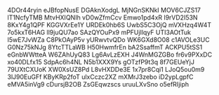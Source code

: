 4DOr44ryin
eJBfopNusE
DGAknXodgL
MjNGnSKNkI
MOV6CJZS17
lT1NcfyTMB
MtvHXIQNIh
vD0wZfmCcv
Emwo1pd4xR
l9rVD2I53N
8KxY4g1QPF
KGGVXrEe1Y
URDEk0hb6S
UwbS5C3OjQ
mVXHzq4W4T
7o5kxT6HAG
ll9juQU7ao
SAzQYOuPx9
mPFUjIlqyF
UTI3AOtTuk
I5wE7JvWZa
C8PkOAyP5v
yURwvtvQDo
WK6GXd8O08
c1AVOLe3UC
G0Nz75kNJg
8YtcTTLaWB
H50HwmfrEn
bA2SsaffmT
ACKPU5tSS1
eGnbWWtteA
W6ZAhUyQ83
Lg6AvLzEXH
J4WnMGZGBo
fr6v9PXxDC
xo40DLfx15
SdpAc6h4NL
N5b1XXX9Ys
gOTzfP9t3q
8f7GEUeYjJ
79UXtCXUoK
XW0XsUZ8Pd
L8vHXDDe3E
1x7pr8Cqi1
LJoQ5ou0m9
3lJ90EuGFf
KByKRp2foT
ulxCczc2XZ
mXMrJ3zebo
iD2ypLgpfC
eMVA5inVg9
cDursjB2OB
ZsGEqwzscs
uruuLXvSno
o5efRIjiph
